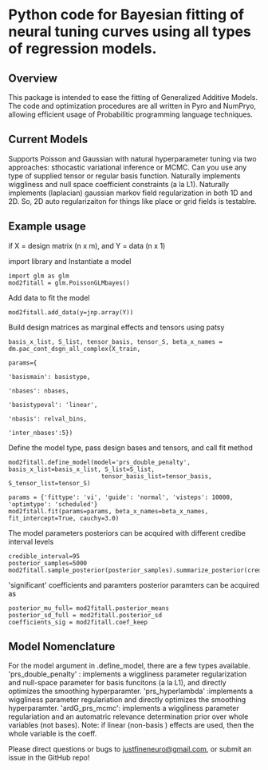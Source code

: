 # Python code for Bayesian fitting of neural tuning curves using all types of regression models. 

## Overview
This package is intended to ease the fitting of Generalized Additive Models.
The code and optimization procedures are all written in Pyro and NumPryo, allowing efficient usage of Probabilitic programming language techniques. 

## Current Models

Supports Poisson and Gaussian with natural hyperparameter tuning via two approaches: sthocastic variational inference or MCMC.
Can you use any type of supplied tensor or regular basis function. 
Naturally implements wiggliness and null space coefficient constraints (a la L1).
Naturally implements (laplacian) gaussian markov field regularization in both 1D and 2D. So, 2D auto regularizaiton for things like place or grid fields is testablre.

## Example usage
if X = design matrix (n x m), and Y = data (n x 1)

import library and Instantiate a model


```{bash}
import glm as glm
mod2fitall = glm.PoissonGLMbayes()
```

Add data to fit the model
```{bash}
mod2fitall.add_data(y=jnp.array(Y))
```

Build design matrices as marginal effects and tensors using patsy
```{bash}
basis_x_list, S_list, tensor_basis, tensor_S, beta_x_names = dm.pac_cont_dsgn_all_complex(X_train,
                                                                                          params={
                                                                                              'basismain': basistype,
                                                                                              'nbases': nbases,
                                                                                              'basistypeval': 'linear',
                                                                                              'nbasis': relval_bins,
                                                                                          'inter_nbases':5})
```

Define the model type, pass design bases and tensors, and call fit method
```{bash}
mod2fitall.define_model(model='prs_double_penalty', basis_x_list=basis_x_list, S_list=S_list,
                          tensor_basis_list=tensor_basis, S_tensor_list=tensor_S)

params = {'fittype': 'vi', 'guide': 'normal', 'visteps': 10000, 'optimtype': 'scheduled'}
mod2fitall.fit(params=params, beta_x_names=beta_x_names, fit_intercept=True, cauchy=3.0)
```

The model parameters posteriors can be acquired with different credibe interval levels
```{bash}
credible_interval=95
posterior_samples=5000
mod2fitall.sample_posterior(posterior_samples).summarize_posterior(credible_interval).coeff_relevance()
```

'significant' coefficients and paramters posterior paramters can be acquired as
```{bash}
posterior_mu_full= mod2fitall.posterior_means
posterior_sd_full = mod2fitall.posterior_sd
coefficients_sig = mod2fitall.coef_keep
```

## Model Nomenclature
For the model argument in .define_model, there are a few types available.
'prs_double_penalty' : implements a wiggliness parameter regularization and null-space parameter for basis funcitons (a la L1), and directly optimizes the smoothing hyperparamter.
'prs_hyperlambda' :implements a wiggliness parameter regulariation and directly optimizes the smoothing hyperparamter.
'ardG_prs_mcmc': implements a wiggliness parameter regulariation and an automatric relevance determination prior over whole variables (not bases). Note: if linear (non-basis ) effects are used, then the whole variable is the coeff. 


Please direct questions or bugs to justfineneuro@gmail.com, or submit an issue in the GitHub repo!
